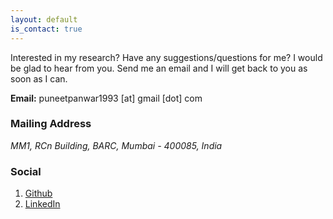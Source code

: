```yaml
---
layout: default
is_contact: true
---
```

Interested in my research? Have any suggestions/questions for me? I would be glad to hear from you. 
Send me an email and I will get back to you as soon as I can.

**Email:** puneetpanwar1993 [at] gmail [dot] com

### Mailing Address

*MM1, RCn Building, BARC, Mumbai - 400085, India*

### Social

1. [Github](https://github.com/puneet-panwar)
2. [LinkedIn](https://www.linkedin.com/in/puneetpanwar)
